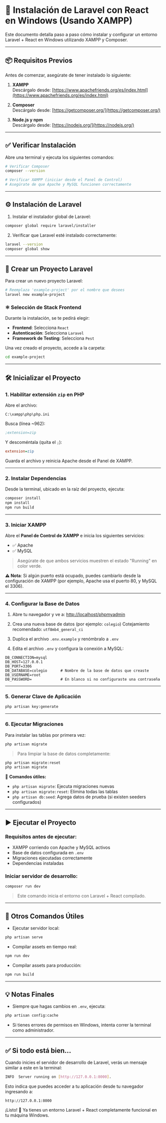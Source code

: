 # 🚀 Instalación de Laravel con React en Windows (Usando XAMPP)

Este documento detalla paso a paso cómo instalar y configurar un entorno Laravel + React en Windows utilizando XAMPP y Composer.

---

## 📦 Requisitos Previos

Antes de comenzar, asegúrate de tener instalado lo siguiente:

1. **XAMPP**  
   Descárgalo desde: [https://www.apachefriends.org/es/index.html](https://www.apachefriends.org/es/index.html)

2. **Composer**  
   Descárgalo desde: [https://getcomposer.org/](https://getcomposer.org/)

3. **Node.js y npm**  
   Descárgalo desde: [https://nodejs.org/](https://nodejs.org/)

---

## ✅ Verificar Instalación

Abre una terminal y ejecuta los siguientes comandos:

```bash
# Verificar Composer
composer --version

# Verificar XAMPP (iniciar desde el Panel de Control)
# Asegúrate de que Apache y MySQL funcionen correctamente
```

---

## ⚙️ Instalación de Laravel

1. Instalar el instalador global de Laravel:

```bash
composer global require laravel/installer
```

2. Verificar que Laravel esté instalado correctamente:

```bash
laravel --version
composer global show
```

---

## 🧱 Crear un Proyecto Laravel

Para crear un nuevo proyecto Laravel:

```bash
# Reemplaza 'example-project' por el nombre que desees
laravel new example-project
```

### ⚛️ Selección de Stack Frontend

Durante la instalación, se te pedirá elegir:

* **Frontend**: Selecciona `React`
* **Autenticación**: Selecciona `Laravel`
* **Framework de Testing**: Selecciona `Pest`

Una vez creado el proyecto, accede a la carpeta:

```bash
cd example-project
```

---

## 🛠 Inicializar el Proyecto

### 1. Habilitar extensión `zip` en PHP

Abre el archivo:

```
C:\xampp\php\php.ini
```

Busca (línea ~962):

```ini
;extension=zip
```

Y descoméntala (quita el `;`):

```ini
extension=zip
```

Guarda el archivo y reinicia Apache desde el Panel de XAMPP.

---

### 2. Instalar Dependencias

Desde la terminal, ubicado en la raíz del proyecto, ejecuta:

```bash
composer install
npm install
npm run build
```

---

### 3. Iniciar XAMPP

Abre el **Panel de Control de XAMPP** e inicia los siguientes servicios:

* ✅ Apache
* ✅ MySQL

> Asegúrate de que ambos servicios muestren el estado "Running" en color verde.

**⚠️ Nota**: Si algún puerto está ocupado, puedes cambiarlo desde la configuración de XAMPP (por ejemplo, Apache usa el puerto 80, y MySQL el 3306).

---

### 4. Configurar la Base de Datos

1. Abre tu navegador y ve a:
   [http://localhost/phpmyadmin](http://localhost/phpmyadmin)

2. Crea una nueva base de datos (por ejemplo: `colegio`)
   Cotejamiento recomendado: `utf8mb4_general_ci`

3. Duplica el archivo `.env.example` y renómbralo a `.env`

4. Edita el archivo `.env` y configura la conexión a MySQL:

```env
DB_CONNECTION=mysql
DB_HOST=127.0.0.1
DB_PORT=3306
DB_DATABASE=colegio      # Nombre de la base de datos que creaste
DB_USERNAME=root
DB_PASSWORD=             # En blanco si no configuraste una contraseña
```

---

### 5. Generar Clave de Aplicación

```bash
php artisan key:generate
```

---

### 6. Ejecutar Migraciones

Para instalar las tablas por primera vez:

```bash
php artisan migrate
```

> Para limpiar la base de datos completamente:

```bash
php artisan migrate:reset
php artisan migrate
```

📌 **Comandos útiles:**

* `php artisan migrate`: Ejecuta migraciones nuevas
* `php artisan migrate:reset`: Elimina todas las tablas
* `php artisan db:seed`: Agrega datos de prueba (si existen seeders configurados)

---

## ▶️ Ejecutar el Proyecto

### Requisitos antes de ejecutar:

* XAMPP corriendo con Apache y MySQL activos
* Base de datos configurada en `.env`
* Migraciones ejecutadas correctamente
* Dependencias instaladas

### Iniciar servidor de desarrollo:

```bash
composer run dev
```

> Este comando inicia el entorno con Laravel + React compilado.

---

## 🧪 Otros Comandos Útiles

* Ejecutar servidor local:

```bash
php artisan serve
```

* Compilar assets en tiempo real:

```bash
npm run dev
```

* Compilar assets para producción:

```bash
npm run build
```

---

## 💡 Notas Finales

* Siempre que hagas cambios en `.env`, ejecuta:

```bash
php artisan config:cache
```

* Si tienes errores de permisos en Windows, intenta correr la terminal como administrador.

---

## ✅ Si todo está bien...

Cuando inicies el servidor de desarrollo de Laravel, verás un mensaje similar a este en la terminal:

```bash
INFO  Server running on [http://127.0.0.1:8000].
```

Esto indica que puedes acceder a tu aplicación desde tu navegador ingresando a:

```
http://127.0.0.1:8000
```

¡Listo! 🎉 Ya tienes un entorno Laravel + React completamente funcional en tu máquina Windows.
